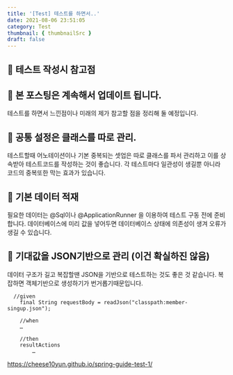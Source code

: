 ```yaml
---
title: '[Test] 테스트를 하면서..'
date: 2021-08-06 23:51:05
category: Test
thumbnail: { thumbnailSrc }
draft: false
---
```

## 🌟 테스트 작성시 참고점

## 🎯 본 포스팅은 계속해서 업데이트 됩니다.
테스트를 하면서 느낀점이나 미래의 제가 참고할 점을 정리해 둘 예정입니다. 


## 🎯  공통 설정은 클래스를 따로 관리.
테스트할때 어노테이션이나 기본 중복되는 셋업은 따로 클래스를 파서 관리하고
이를 상속받아 테스트코드를 작성하는 것이 좋습니다.
각 테스트마다 일관성이 생길뿐 아니라 코드의 중복또한 막는 효과가 있습니다.

## 🎯  기본 데이터 적재
필요한 데이터는 @Sql이나 @ApplicationRunner 을 이용하여 테스트 구동 전에 준비합니다. 
데이터베이스에 미리 값을 넣어두면 데이터베이스 상태에 의존성이 생겨 오류가 생길 수 있습니다.

## 🎯 기대값을 JSON기반으로 관리 (이건 확실하진 않음) 
데이터 구조가 길고 복잡할땐 JSON을 기반으로 테스트하는 것도 좋은 것 같습니다. 복잡하면 객체기반으로 생성하기가 번거롭기때문입니다. 

```
  //given
    final String requestBody = readJson("classpath:member-singup.json");

    //when
	…

    //then
    resultActions
        …
```

https://cheese10yun.github.io/spring-guide-test-1/